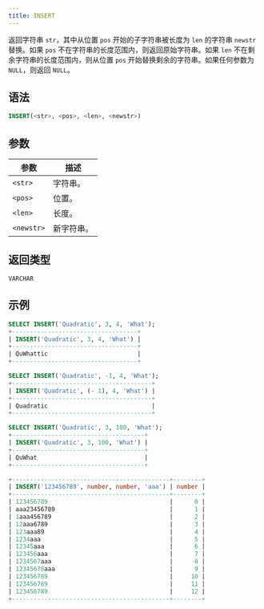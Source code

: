 ```yaml
---
title: INSERT
---
```


返回字符串 `str`，其中从位置 `pos` 开始的子字符串被长度为 `len` 的字符串 `newstr` 替换。如果 `pos` 不在字符串的长度范围内，则返回原始字符串。如果 `len` 不在剩余字符串的长度范围内，则从位置 `pos` 开始替换剩余的字符串。如果任何参数为 `NULL`，则返回 `NULL`。

## 语法

```sql
INSERT(<str>, <pos>, <len>, <newstr>)
```

## 参数

| 参数       | 描述          |
|------------|---------------|
| `<str>`    | 字符串。      |
| `<pos>`    | 位置。        |
| `<len>`    | 长度。        |
| `<newstr>` | 新字符串。    |

## 返回类型

`VARCHAR`

## 示例

```sql
SELECT INSERT('Quadratic', 3, 4, 'What');
+-----------------------------------+
| INSERT('Quadratic', 3, 4, 'What') |
+-----------------------------------+
| QuWhattic                         |
+-----------------------------------+

SELECT INSERT('Quadratic', -1, 4, 'What');
+---------------------------------------+
| INSERT('Quadratic', (- 1), 4, 'What') |
+---------------------------------------+
| Quadratic                             |
+---------------------------------------+

SELECT INSERT('Quadratic', 3, 100, 'What');
+-------------------------------------+
| INSERT('Quadratic', 3, 100, 'What') |
+-------------------------------------+
| QuWhat                              |
+-------------------------------------+

+--------------------------------------------+--------+
| INSERT('123456789', number, number, 'aaa') | number |
+--------------------------------------------+--------+
| 123456789                                  |      0 |
| aaa23456789                                |      1 |
| 1aaa456789                                 |      2 |
| 12aaa6789                                  |      3 |
| 123aaa89                                   |      4 |
| 1234aaa                                    |      5 |
| 12345aaa                                   |      6 |
| 123456aaa                                  |      7 |
| 1234567aaa                                 |      8 |
| 12345678aaa                                |      9 |
| 123456789                                  |     10 |
| 123456789                                  |     11 |
| 123456789                                  |     12 |
+--------------------------------------------+--------+
```